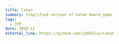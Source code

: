 ```yaml
---
title: Catan
summary: Simplified version of Catan board game
tags:
  - CPP
date: 2020-12
external_link: https://github.com/y2663liu/Catan
---
```

